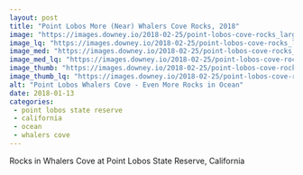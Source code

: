```yaml
---
layout: post
title: "Point Lobos More (Near) Whalers Cove Rocks, 2018"
image: "https://images.downey.io/2018-02-25/point-lobos-cove-rocks_large.jpg"
image_lq: "https://images.downey.io/2018-02-25/point-lobos-cove-rocks_large_lq.jpg"
image_med: "https://images.downey.io/2018-02-25/point-lobos-cove-rocks_medium.jpg"
image_med_lq: "https://images.downey.io/2018-02-25/point-lobos-cove-rocks_medium_lq.jpg"
image_thumb: "https://images.downey.io/2018-02-25/point-lobos-cove-rocks_thumb.jpg"
image_thumb_lq: "https://images.downey.io/2018-02-25/point-lobos-cove-rocks_thumb_lq.jpg"
alt: "Point Lobos Whalers Cove - Even More Rocks in Ocean"
date: 2018-01-13
categories:
 - point lobos state reserve
 - california
 - ocean
 - whalers cove
---
```


Rocks in Whalers Cove at Point Lobos State Reserve, California
